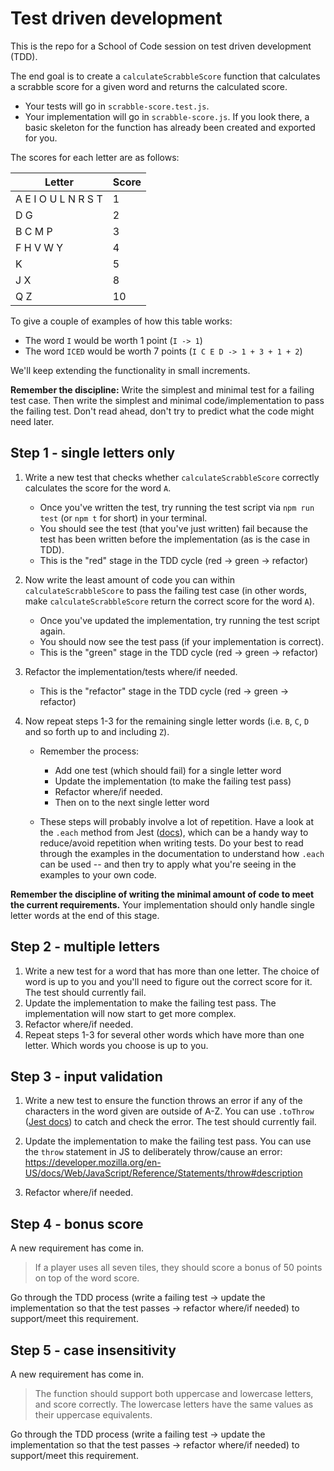 # Test driven development

This is the repo for a School of Code session on test driven development (TDD).

The end goal is to create a `calculateScrabbleScore` function that calculates a scrabble score for a given word and returns the calculated score.

- Your tests will go in `scrabble-score.test.js`.
- Your implementation will go in `scrabble-score.js`. If you look there, a basic skeleton for the function has already been created and exported for you.

The scores for each letter are as follows:

| Letter              | Score |
| ------------------- | ----- |
| A E I O U L N R S T | 1     |
| D G                 | 2     |
| B C M P             | 3     |
| F H V W Y           | 4     |
| K                   | 5     |
| J X                 | 8     |
| Q Z                 | 10    |

To give a couple of examples of how this table works:

- The word `I` would be worth 1 point (`I -> 1`)
- The word `ICED` would be worth 7 points (`I C E D -> 1 + 3 + 1 + 2`)

We'll keep extending the functionality in small increments.

**Remember the discipline:** Write the simplest and minimal test for a failing test case. Then write the simplest and minimal code/implementation to pass the failing test. Don't read ahead, don't try to predict what the code might need later.

## Step 1 - single letters only

1. Write a new test that checks whether `calculateScrabbleScore` correctly calculates the score for the word `A`.
   - Once you've written the test, try running the test script via `npm run test` (or `npm t` for short) in your terminal.
   - You should see the test (that you've just written) fail because the test has been written before the implementation (as is the case in TDD).
   - This is the "red" stage in the TDD cycle (red -> green -> refactor)
2. Now write the least amount of code you can within `calculateScrabbleScore` to pass the failing test case (in other words, make `calculateScrabbleScore` return the correct score for the word `A`).
   - Once you've updated the implementation, try running the test script again.
   - You should now see the test pass (if your implementation is correct).
   - This is the "green" stage in the TDD cycle (red -> green -> refactor)
3. Refactor the implementation/tests where/if needed.
   - This is the "refactor" stage in the TDD cycle (red -> green -> refactor)
4. Now repeat steps 1-3 for the remaining single letter words (i.e. `B`, `C`, `D` and so forth up to and including `Z`).

   - Remember the process:

     - Add one test (which should fail) for a single letter word
     - Update the implementation (to make the failing test pass)
     - Refactor where/if needed.
     - Then on to the next single letter word

   - These steps will probably involve a lot of repetition. Have a look at the `.each` method from Jest ([docs](https://jestjs.io/docs/api#testeachtablename-fn-timeout)), which can be a handy way to reduce/avoid repetition when writing tests. Do your best to read through the examples in the documentation to understand how `.each` can be used -- and then try to apply what you're seeing in the examples to your own code.

**Remember the discipline of writing the minimal amount of code to meet the current requirements.** Your implementation should only handle single letter words at the end of this stage.

## Step 2 - multiple letters

1. Write a new test for a word that has more than one letter. The choice of word is up to you and you'll need to figure out the correct score for it. The test should currently fail.
2. Update the implementation to make the failing test pass. The implementation will now start to get more complex.
3. Refactor where/if needed.
4. Repeat steps 1-3 for several other words which have more than one letter. Which words you choose is up to you.

## Step 3 - input validation

1. Write a new test to ensure the function throws an error if any of the characters in the word given are outside of A-Z. You can use `.toThrow` ([Jest docs](https://jestjs.io/docs/expect#tothrowerror)) to catch and check the error. The test should currently fail.

2. Update the implementation to make the failing test pass. You can use the `throw` statement in JS to deliberately throw/cause an error: https://developer.mozilla.org/en-US/docs/Web/JavaScript/Reference/Statements/throw#description

3. Refactor where/if needed.

## Step 4 - bonus score

A new requirement has come in.

> If a player uses all seven tiles, they should score a bonus of 50 points on top of the word score.

Go through the TDD process (write a failing test -> update the implementation so that the test passes -> refactor where/if needed) to support/meet this requirement.

## Step 5 - case insensitivity

A new requirement has come in.

> The function should support both uppercase and lowercase letters, and score correctly. The lowercase letters have the same values as their uppercase equivalents.

Go through the TDD process (write a failing test -> update the implementation so that the test passes -> refactor where/if needed) to support/meet this requirement.
